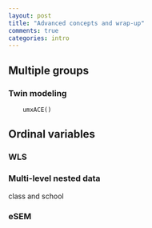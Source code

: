 ```yaml
---
layout: post
title: "Advanced concepts and wrap-up"
comments: true
categories: intro
---
```


<a name="top"></a>

## Multiple groups

### Twin modeling

```splus
    umxACE()
```

## Ordinal variables

### WLS


### Multi-level nested data

class and school

### eSEM

